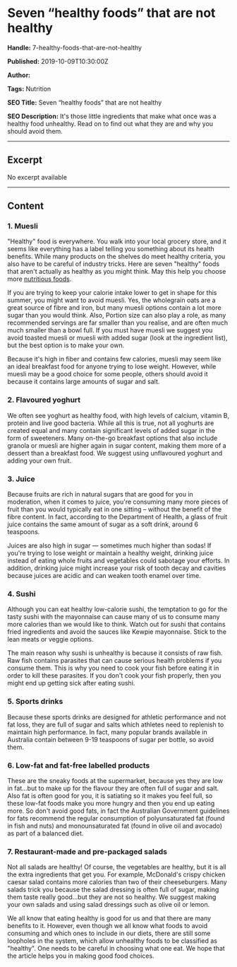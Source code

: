 # Seven “healthy foods” that are not healthy

**Handle:** 7-healthy-foods-that-are-not-healthy

**Published:** 2019-10-09T10:30:00Z

**Author:**  

**Tags:** Nutrition

**SEO Title:** Seven “healthy foods” that are not healthy

**SEO Description:** It's those little ingredients that make what once was a healthy food unhealthy. Read on to find out what they are and why you should avoid them.

---

## Excerpt

No excerpt available

---

## Content

### 1. Muesli

"Healthy" food is everywhere. You walk into your local grocery store, and it seems like everything has a label telling you something about its health benefits. While many products on the shelves do meet healthy criteria, you also have to be careful of industry tricks. Here are seven "healthy" foods that aren't actually as healthy as you might think. May this help you choose more [nutritious foods](https://www.vpa.com.au/blogs/diet-and-nutrition/5-of-the-most-nutritious-foods?_pos=5&_sid=2c5ebb97e&_ss=r).

If you are trying to keep your calorie intake lower to get in shape for this summer, you might want to avoid muesli. Yes, the wholegrain oats are a great source of fibre and iron, but many muesli options contain a lot more sugar than you would think. Also, Portion size can also play a role, as many recommended servings are far smaller than you realise, and are often much much smaller than a bowl full. If you must have muesli we suggest you avoid toasted muesli or muesli with added sugar (look at the ingredient list), but the best option is to make your own.

Because it's high in fiber and contains few calories, muesli may seem like an ideal breakfast food for anyone trying to lose weight. However, while muesli may be a good choice for some people, others should avoid it because it contains large amounts of sugar and salt.

### 2. Flavoured yoghurt

We often see yoghurt as healthy food, with high levels of calcium, vitamin B, protein and live good bacteria. While all this is true, not all yoghurts are created equal and many contain significant levels of added sugar in the form of sweeteners. Many on-the-go breakfast options that also include granola or muesli are higher again in sugar content, making them more of a dessert than a breakfast food. We suggest using unflavoured yoghurt and adding your own fruit.

### 3. Juice

Because fruits are rich in natural sugars that are good for you in moderation, when it comes to juice, you're consuming many more pieces of fruit than you would typically eat in one sitting – without the benefit of the fibre content. In fact, according to the Department of Health, a glass of fruit juice contains the same amount of sugar as a soft drink, around 6 teaspoons.

Juices are also high in sugar — sometimes much higher than sodas! If you're trying to lose weight or maintain a healthy weight, drinking juice instead of eating whole fruits and vegetables could sabotage your efforts. In addition, drinking juice might increase your risk of tooth decay and cavities because juices are acidic and can weaken tooth enamel over time.

### 4. Sushi

Although you can eat healthy low-calorie sushi, the temptation to go for the tasty sushi with the mayonnaise can cause many of us to consume many more calories than we would like to think. Watch out for sushi that contains fried ingredients and avoid the sauces like Kewpie mayonnaise. Stick to the lean meats or veggie options.

The main reason why sushi is unhealthy is because it consists of raw fish. Raw fish contains parasites that can cause serious health problems if you consume them. This is why you need to cook your fish before eating it in order to kill these parasites. If you don't cook your fish properly, then you might end up getting sick after eating sushi.

### 5. Sports drinks

Because these sports drinks are designed for athletic performance and not fat loss, they are full of sugar and salts which athletes need to replenish to maintain high performance. In fact, many popular brands available in Australia contain between 9-19 teaspoons of sugar per bottle, so avoid them.

### 6. Low-fat and fat-free labelled products

These are the sneaky foods at the supermarket, because yes they are low in fat…but to make up for the flavour they are often full of sugar and salt. Also fat is often good for you, it is satiating so it makes you feel full, so these low-fat foods make you more hungry and then you end up eating more. So don't avoid good fats, in fact the Australian Government guidelines for fats recommend the regular consumption of polyunsaturated fat (found in fish and nuts) and monounsaturated fat (found in olive oil and avocado) as part of a balanced diet.

### 7. Restaurant-made and pre-packaged salads

Not all salads are healthy! Of course, the vegetables are healthy, but it is all the extra ingredients that get you. For example, McDonald's crispy chicken caesar salad contains more calories than two of their cheeseburgers. Many salads trick you because the salad dressing is often full of sugar, making them taste really good…but they are not so healthy. We suggest making your own salads and using salad dressings such as olive oil or lemon.

We all know that eating healthy is good for us and that there are many benefits to it. However, even though we all know what foods to avoid consuming and which ones to include in our diets, there are still some loopholes in the system, which allow unhealthy foods to be classified as "healthy". One needs to be careful in choosing what one eat. We hope that the article helps you in making good food choices.

